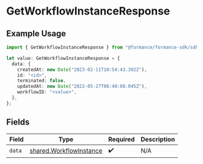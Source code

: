 # GetWorkflowInstanceResponse

## Example Usage

```typescript
import { GetWorkflowInstanceResponse } from "@formance/formance-sdk/sdk/models/shared";

let value: GetWorkflowInstanceResponse = {
  data: {
    createdAt: new Date("2023-02-11T10:54:43.392Z"),
    id: "<id>",
    terminated: false,
    updatedAt: new Date("2022-05-27T06:40:08.045Z"),
    workflowID: "<value>",
  },
};
```

## Fields

| Field                                                                     | Type                                                                      | Required                                                                  | Description                                                               |
| ------------------------------------------------------------------------- | ------------------------------------------------------------------------- | ------------------------------------------------------------------------- | ------------------------------------------------------------------------- |
| `data`                                                                    | [shared.WorkflowInstance](../../../sdk/models/shared/workflowinstance.md) | :heavy_check_mark:                                                        | N/A                                                                       |